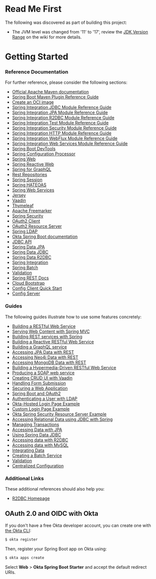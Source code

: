 # Read Me First
The following was discovered as part of building this project:

* The JVM level was changed from '11' to '17', review the [JDK Version Range](https://github.com/spring-projects/spring-framework/wiki/Spring-Framework-Versions#jdk-version-range) on the wiki for more details.

# Getting Started

### Reference Documentation
For further reference, please consider the following sections:

* [Official Apache Maven documentation](https://maven.apache.org/guides/index.html)
* [Spring Boot Maven Plugin Reference Guide](https://docs.spring.io/spring-boot/docs/3.0.6/maven-plugin/reference/html/)
* [Create an OCI image](https://docs.spring.io/spring-boot/docs/3.0.6/maven-plugin/reference/html/#build-image)
* [Spring Integration JDBC Module Reference Guide](https://docs.spring.io/spring-integration/reference/html/jdbc.html)
* [Spring Integration JPA Module Reference Guide](https://docs.spring.io/spring-integration/reference/html/jpa.html)
* [Spring Integration R2DBC Module Reference Guide](https://docs.spring.io/spring-integration/reference/html/r2dbc.html)
* [Spring Integration Test Module Reference Guide](https://docs.spring.io/spring-integration/reference/html/testing.html)
* [Spring Integration Security Module Reference Guide](https://docs.spring.io/spring-integration/reference/html/security.html)
* [Spring Integration HTTP Module Reference Guide](https://docs.spring.io/spring-integration/reference/html/http.html)
* [Spring Integration WebFlux Module Reference Guide](https://docs.spring.io/spring-integration/reference/html/webflux.html)
* [Spring Integration Web Services Module Reference Guide](https://docs.spring.io/spring-integration/reference/html/ws.html)
* [Spring Boot DevTools](https://docs.spring.io/spring-boot/docs/3.0.6/reference/htmlsingle/#using.devtools)
* [Spring Configuration Processor](https://docs.spring.io/spring-boot/docs/3.0.6/reference/htmlsingle/#appendix.configuration-metadata.annotation-processor)
* [Spring Web](https://docs.spring.io/spring-boot/docs/3.0.6/reference/htmlsingle/#web)
* [Spring Reactive Web](https://docs.spring.io/spring-boot/docs/3.0.6/reference/htmlsingle/#web.reactive)
* [Spring for GraphQL](https://docs.spring.io/spring-boot/docs/3.0.6/reference/html/web.html#web.graphql)
* [Rest Repositories](https://docs.spring.io/spring-boot/docs/3.0.6/reference/htmlsingle/#howto.data-access.exposing-spring-data-repositories-as-rest)
* [Spring Session](https://docs.spring.io/spring-session/reference/)
* [Spring HATEOAS](https://docs.spring.io/spring-boot/docs/3.0.6/reference/htmlsingle/#web.spring-hateoas)
* [Spring Web Services](https://docs.spring.io/spring-boot/docs/3.0.6/reference/htmlsingle/#io.webservices)
* [Jersey](https://docs.spring.io/spring-boot/docs/3.0.6/reference/htmlsingle/#web.servlet.jersey)
* [Vaadin](https://vaadin.com/docs)
* [Thymeleaf](https://docs.spring.io/spring-boot/docs/3.0.6/reference/htmlsingle/#web.servlet.spring-mvc.template-engines)
* [Apache Freemarker](https://docs.spring.io/spring-boot/docs/3.0.6/reference/htmlsingle/#web.servlet.spring-mvc.template-engines)
* [Spring Security](https://docs.spring.io/spring-boot/docs/3.0.6/reference/htmlsingle/#web.security)
* [OAuth2 Client](https://docs.spring.io/spring-boot/docs/3.0.6/reference/htmlsingle/#web.security.oauth2.client)
* [OAuth2 Resource Server](https://docs.spring.io/spring-boot/docs/3.0.6/reference/htmlsingle/#web.security.oauth2.server)
* [Spring LDAP](https://docs.spring.io/spring-boot/docs/3.0.6/reference/htmlsingle/#data.nosql.ldap)
* [Okta Spring Boot documentation](https://github.com/okta/okta-spring-boot#readme)
* [JDBC API](https://docs.spring.io/spring-boot/docs/3.0.6/reference/htmlsingle/#data.sql)
* [Spring Data JPA](https://docs.spring.io/spring-boot/docs/3.0.6/reference/htmlsingle/#data.sql.jpa-and-spring-data)
* [Spring Data JDBC](https://docs.spring.io/spring-boot/docs/3.0.6/reference/htmlsingle/#data.sql.jdbc)
* [Spring Data R2DBC](https://docs.spring.io/spring-boot/docs/3.0.6/reference/htmlsingle/#data.sql.r2dbc)
* [Spring Integration](https://docs.spring.io/spring-boot/docs/3.0.6/reference/htmlsingle/#messaging.spring-integration)
* [Spring Batch](https://docs.spring.io/spring-boot/docs/3.0.6/reference/htmlsingle/#howto.batch)
* [Validation](https://docs.spring.io/spring-boot/docs/3.0.6/reference/htmlsingle/#io.validation)
* [Spring REST Docs](https://docs.spring.io/spring-restdocs/docs/current/reference/html5/)
* [Cloud Bootstrap](https://docs.spring.io/spring-cloud-commons/docs/current/reference/html/)
* [Config Client Quick Start](https://docs.spring.io/spring-cloud-config/docs/current/reference/html/#_client_side_usage)
* [Config Server](https://docs.spring.io/spring-cloud-config/docs/current/reference/html/#_spring_cloud_config_server)

### Guides
The following guides illustrate how to use some features concretely:

* [Building a RESTful Web Service](https://spring.io/guides/gs/rest-service/)
* [Serving Web Content with Spring MVC](https://spring.io/guides/gs/serving-web-content/)
* [Building REST services with Spring](https://spring.io/guides/tutorials/rest/)
* [Building a Reactive RESTful Web Service](https://spring.io/guides/gs/reactive-rest-service/)
* [Building a GraphQL service](https://spring.io/guides/gs/graphql-server/)
* [Accessing JPA Data with REST](https://spring.io/guides/gs/accessing-data-rest/)
* [Accessing Neo4j Data with REST](https://spring.io/guides/gs/accessing-neo4j-data-rest/)
* [Accessing MongoDB Data with REST](https://spring.io/guides/gs/accessing-mongodb-data-rest/)
* [Building a Hypermedia-Driven RESTful Web Service](https://spring.io/guides/gs/rest-hateoas/)
* [Producing a SOAP web service](https://spring.io/guides/gs/producing-web-service/)
* [Creating CRUD UI with Vaadin](https://spring.io/guides/gs/crud-with-vaadin/)
* [Handling Form Submission](https://spring.io/guides/gs/handling-form-submission/)
* [Securing a Web Application](https://spring.io/guides/gs/securing-web/)
* [Spring Boot and OAuth2](https://spring.io/guides/tutorials/spring-boot-oauth2/)
* [Authenticating a User with LDAP](https://spring.io/guides/gs/authenticating-ldap/)
* [Okta-Hosted Login Page Example](https://github.com/okta/samples-java-spring/tree/master/okta-hosted-login)
* [Custom Login Page Example](https://github.com/okta/samples-java-spring/tree/master/custom-login)
* [Okta Spring Security Resource Server Example](https://github.com/okta/samples-java-spring/tree/master/resource-server)
* [Accessing Relational Data using JDBC with Spring](https://spring.io/guides/gs/relational-data-access/)
* [Managing Transactions](https://spring.io/guides/gs/managing-transactions/)
* [Accessing Data with JPA](https://spring.io/guides/gs/accessing-data-jpa/)
* [Using Spring Data JDBC](https://github.com/spring-projects/spring-data-examples/tree/master/jdbc/basics)
* [Accessing data with R2DBC](https://spring.io/guides/gs/accessing-data-r2dbc/)
* [Accessing data with MySQL](https://spring.io/guides/gs/accessing-data-mysql/)
* [Integrating Data](https://spring.io/guides/gs/integration/)
* [Creating a Batch Service](https://spring.io/guides/gs/batch-processing/)
* [Validation](https://spring.io/guides/gs/validating-form-input/)
* [Centralized Configuration](https://spring.io/guides/gs/centralized-configuration/)

### Additional Links
These additional references should also help you:

* [R2DBC Homepage](https://r2dbc.io)

## OAuth 2.0 and OIDC with Okta

If you don't have a free Okta developer account, you can create one with [the Okta CLI](https://cli.okta.com):

```bash
$ okta register
```

Then, register your Spring Boot app on Okta using:

```bash
$ okta apps create
```

Select **Web** > **Okta Spring Boot Starter** and accept the default redirect URIs.

